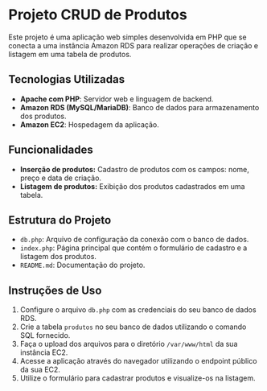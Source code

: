 # Projeto CRUD de Produtos

Este projeto é uma aplicação web simples desenvolvida em PHP que se conecta a uma instância Amazon RDS para realizar operações de criação e listagem em uma tabela de produtos.

## Tecnologias Utilizadas
- **Apache com PHP**: Servidor web e linguagem de backend.
- **Amazon RDS (MySQL/MariaDB)**: Banco de dados para armazenamento dos produtos.
- **Amazon EC2**: Hospedagem da aplicação.

## Funcionalidades
- **Inserção de produtos:** Cadastro de produtos com os campos: nome, preço e data de criação.
- **Listagem de produtos:** Exibição dos produtos cadastrados em uma tabela.

## Estrutura do Projeto
- `db.php`: Arquivo de configuração da conexão com o banco de dados.
- `index.php`: Página principal que contém o formulário de cadastro e a listagem dos produtos.
- `README.md`: Documentação do projeto.

## Instruções de Uso
1. Configure o arquivo `db.php` com as credenciais do seu banco de dados RDS.
2. Crie a tabela `produtos` no seu banco de dados utilizando o comando SQL fornecido.
3. Faça o upload dos arquivos para o diretório `/var/www/html` da sua instância EC2.
4. Acesse a aplicação através do navegador utilizando o endpoint público da sua EC2.
5. Utilize o formulário para cadastrar produtos e visualize-os na listagem.
